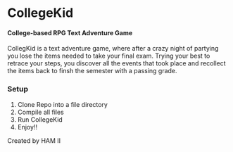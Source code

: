 # CollegeKid
#### College-based RPG Text Adventure Game

CollegKid is a text adventure game, where after a crazy night of partying you lose the items needed to take your final exam. Trying your best to retrace your steps, you discover all the events that took place and recollect the items back to finsh the semester with a passing grade.

### Setup
1. Clone Repo into a file directory
2. Compile all files
3. Run CollegeKid
4. Enjoy!!

Created by HAM II
